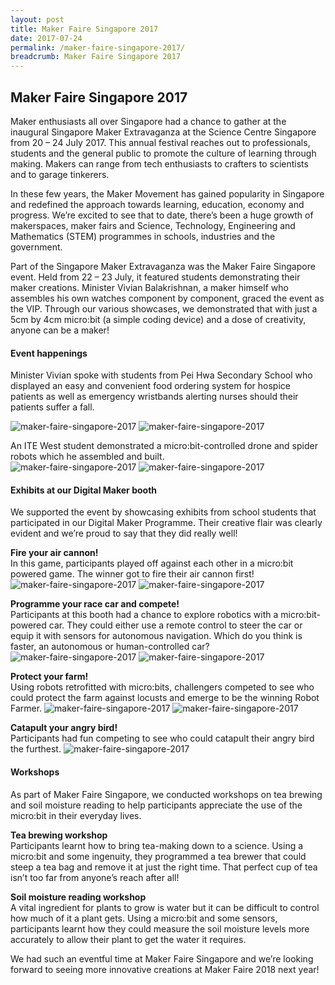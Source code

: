 ```yaml
---
layout: post
title: Maker Faire Singapore 2017
date: 2017-07-24
permalink: /maker-faire-singapore-2017/
breadcrumb: Maker Faire Singapore 2017
---
```


## Maker Faire Singapore 2017

Maker enthusiasts all over Singapore had a chance to gather at the inaugural Singapore Maker Extravaganza at the Science Centre Singapore from 20 – 24 July 2017. This annual festival reaches out to professionals, students and the general public to promote the culture of learning through making. Makers can range from tech enthusiasts to crafters to scientists and to garage tinkerers.

In these few years, the Maker Movement has gained popularity in Singapore and redefined the approach towards learning, education, economy and progress. We’re excited to see that to date, there’s been a huge growth of makerspaces, maker fairs and Science, Technology, Engineering and Mathematics (STEM) programmes in schools, industries and the government.

Part of the Singapore Maker Extravaganza was the Maker Faire Singapore event. Held from 22 – 23 July, it featured students demonstrating their maker creations. Minister Vivian Balakrishnan, a maker himself who assembles his own watches component by component, graced the event as the VIP. Through our various showcases, we demonstrated that with just a 5cm by 4cm micro:bit (a simple coding device) and a dose of creativity, anyone can be a maker!

#### Event happenings
Minister Vivian spoke with students from Pei Hwa Secondary School who displayed an easy and convenient food ordering system for hospice patients as well as emergency wristbands alerting nurses should their patients suffer a fall.

![maker-faire-singapore-2017](/images/stories/features/maker-faire-singapore-2017/maker-faire-singapore-2017-1.jpg)
![maker-faire-singapore-2017](/images/stories/features/maker-faire-singapore-2017/maker-faire-singapore-2017-2.jpg)

An ITE West student demonstrated a micro:bit-controlled drone and spider robots which he assembled and built.<br>
![maker-faire-singapore-2017](/images/stories/features/maker-faire-singapore-2017/maker-faire-singapore-2017-3.jpg)
![maker-faire-singapore-2017](/images/stories/features/maker-faire-singapore-2017/maker-faire-singapore-2017-4.jpg)

#### Exhibits at our Digital Maker booth
We supported the event by showcasing exhibits from school students that participated in our Digital Maker Programme. Their creative flair was clearly evident and we’re proud to say that they did really well!

**Fire your air cannon!**<br>
In this game, participants played off against each other in a micro:bit powered game. The winner got to fire their air cannon first!
![maker-faire-singapore-2017](/images/stories/features/maker-faire-singapore-2017/maker-faire-singapore-2017-5.jpg)
![maker-faire-singapore-2017](/images/stories/features/maker-faire-singapore-2017/maker-faire-singapore-2017-6.jpg)

**Programme your race car and compete!**<br>
Participants at this booth had a chance to explore robotics with a micro:bit-powered car. They could either use a remote control to steer the car or equip it with sensors for autonomous navigation. Which do you think is faster, an autonomous or human-controlled car?
![maker-faire-singapore-2017](/images/stories/features/maker-faire-singapore-2017/maker-faire-singapore-2017-7.jpg)
![maker-faire-singapore-2017](/images/stories/features/maker-faire-singapore-2017/maker-faire-singapore-2017-8.jpg)

**Protect your farm!**<br>
Using robots retrofitted with micro:bits, challengers competed to see who could protect the farm against locusts and emerge to be the winning Robot Farmer.
![maker-faire-singapore-2017](/images/stories/features/maker-faire-singapore-2017/maker-faire-singapore-2017-9.jpg)
![maker-faire-singapore-2017](/images/stories/features/maker-faire-singapore-2017/maker-faire-singapore-2017-10.jpg)

**Catapult your angry bird!**<br>
Participants had fun competing to see who could catapult their angry bird the furthest.
![maker-faire-singapore-2017](/images/stories/features/maker-faire-singapore-2017/maker-faire-singapore-2017-11.jpg)

#### Workshops
As part of Maker Faire Singapore, we conducted workshops on tea brewing and soil moisture reading to help participants appreciate the use of the micro:bit in their everyday lives.

**Tea brewing workshop**<br>
Participants learnt how to bring tea-making down to a science. Using a micro:bit and some ingenuity, they programmed a tea brewer that could steep a tea bag and remove it at just the right time. That perfect cup of tea isn’t too far from anyone’s reach after all!

**Soil moisture reading workshop**<br>
A vital ingredient for plants to grow is water but it can be difficult to control how much of it a plant gets. Using a micro:bit and some sensors, participants learnt how they could measure the soil moisture levels more accurately to allow their plant to get the water it requires.

We had such an eventful time at Maker Faire Singapore and we’re looking forward to seeing more innovative creations at Maker Faire 2018 next year!



